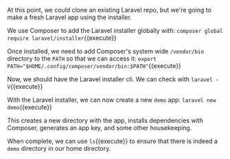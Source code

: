 At this point, we could clone an existing Laravel repo, but we're going to make a fresh Laravel app using the installer.

We use Composer to add the Laravel installer globally with:
`composer global require laravel/installer`{{execute}}

Once installed, we need to add Composer's system wide `/vendor/bin` directory to the `PATH` so that we can access it:
`export PATH="$HOME/.config/composer/vendor/bin:$PATH"`{{execute}}

Now, we should have the Laravel installer cli. We can check with `laravel -V`{{execute}}

With the Laravel installer, we can now create a new `demo` app:
`laravel new demo`{{execute}}

This creates a new directory with the app, installs dependencies with Composer, generates an app key, and some other housekeeping.

When complete, we can use `ls`{{execute}} to ensure that there is indeed a `demo` directory in our home directory.